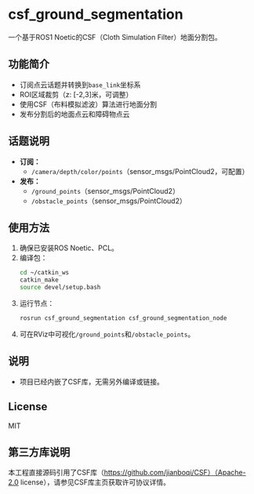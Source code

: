 # csf_ground_segmentation

一个基于ROS1 Noetic的CSF（Cloth Simulation Filter）地面分割包。

## 功能简介
- 订阅点云话题并转换到`base_link`坐标系
- ROI区域裁剪（z: [-2,3]米，可调整）
- 使用CSF（布料模拟滤波）算法进行地面分割
- 发布分割后的地面点云和障碍物点云

## 话题说明
- **订阅：**
  - `/camera/depth/color/points`（sensor_msgs/PointCloud2，可配置）
- **发布：**
  - `/ground_points`（sensor_msgs/PointCloud2）
  - `/obstacle_points`（sensor_msgs/PointCloud2）

## 使用方法
1. 确保已安装ROS Noetic、PCL。
2. 编译包：
   ```bash
   cd ~/catkin_ws
   catkin_make
   source devel/setup.bash
   ```
3. 运行节点：
   ```bash
   rosrun csf_ground_segmentation csf_ground_segmentation_node
   ```
4. 可在RViz中可视化`/ground_points`和`/obstacle_points`。

## 说明
- 项目已经内嵌了CSF库，无需另外编译或链接。

## License
MIT

## 第三方库说明
本工程直接源码引用了CSF库（https://github.com/jianboqi/CSF）（Apache-2.0 license），请参见CSF库主页获取许可协议详情。